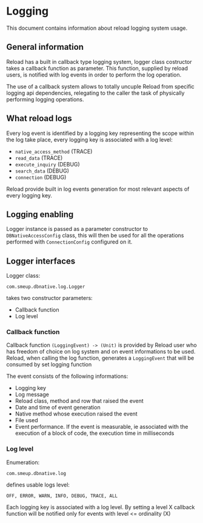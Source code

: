 # Logging

This document contains information about reload logging system usage.

## General information

Reload has a built in callback type logging system, logger class costructor takes a callback function as parameter. This function, supplied by reload users, is notified with log events in order to perform the log operation.

The use of a callback system allows to totally uncuple Reload from specific logging api dependencies, relegating to the caller the task of physically performing logging operations. 

## What reload logs
Every log event is identified by a logging key representing the scope within the log take place, every logging key is associated with a log level:
* `native_access_method` (TRACE)
* `read_data` (TRACE)
* `execute_inquiry` (DEBUG)
* `search_data` (DEBUG)
* `connection` (DEBUG)

Reload provide built in log events generation for most relevant aspects of every logging key.

## Logging enabling
Logger instance is passed as a parameter constructor to `DBNativeAccessConfig` class, this will then be used for all the operations performed with `ConnectionConfig` configured on it.

## Logger interfaces

Logger class:

`com.smeup.dbnative.log.Logger`

takes two constructor parameters:

* Callback function
* Log level

### Callback function

Callback function `(LoggingEvent) -> (Unit)` is provided by Reload user who has freedom of choice on log system and on event informations to be used. 
Reload, when calling the log function, generates a `LoggingEvent` that will be consumed by set logging function

The event consists of the following informations:

* Logging key
* Log message
* Reload class, method and row that raised the event
* Date and time of event generation
* Native method whose execution raised the event
* File used
* Event performance. If the event is measurable, ie associated with the execution of a block of code, the execution time in milliseconds


### Log level

Enumeration:

`com.smeup.dbnative.log`

defines usable logs level:

`OFF, ERROR, WARN, INFO, DEBUG, TRACE, ALL`

Each logging key is associated with a log level. By setting a level X callback function will be notified only for events with level <= ordinality (X)
